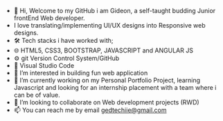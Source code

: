 - 👋 Hi, Welcome to my GitHub i am Gideon, a self-taught budding Junior frontEnd Web developer.
- I love translating/implementing UI/UX designs into Responsive web designs.
- 🛠 Tech stacks i have worked with; 
- 🌐 HTML5, CSS3, BOOTSTRAP, JAVASCRIPT and ANGULAR JS
- ⚙️ git Version Control System/GitHub
- 🔧 Visual Studio Code
- 👀 I’m interested in building fun web application
- 🌱 I’m currently working on my Personal Portfolio Project, learning Javascript and looking for an internship placement with a team where i can be of value.
- 💞️ I’m looking to collaborate on Web development projects (RWD)
- 📫 You can reach me by email gedtechiie@gmail.com

<!---
geddev1617/geddev1617 is a ✨ special ✨ repository because its `README.md` (this file) appears on your GitHub profile.
You can click the Preview link to take a look at your changes.
--->
